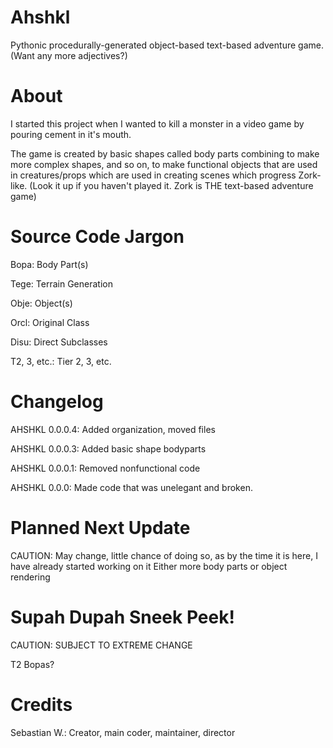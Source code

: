 Ahshkl
======

Pythonic procedurally-generated object-based text-based adventure game. (Want any more adjectives?)

About
=====
I started this project when I wanted to kill a monster in a video game by pouring cement in it's mouth.

The game is created by basic shapes called body parts combining to make more complex shapes, and so on, to make functional objects that are used in creatures/props which are used in creating scenes which progress Zork-like. (Look it up if you haven't played it. Zork is THE text-based adventure game)

Source Code Jargon
==================
Bopa: Body Part(s)

Tege: Terrain Generation

Obje: Object(s)

Orcl: Original Class

Disu: Direct Subclasses

T2, 3, etc.: Tier 2, 3, etc.

Changelog
=========
AHSHKL 0.0.0.4:
Added organization, moved files

AHSHKL 0.0.0.3:
Added basic shape bodyparts

AHSHKL 0.0.0.1:
Removed nonfunctional code

AHSHKL 0.0.0:
Made code that was unelegant and broken.

Planned Next Update
===================
CAUTION: May change, little chance of doing so, as by the time it is here, I have already started working on it
Either more body parts or object rendering

Supah Dupah Sneek Peek!
=======================
CAUTION: SUBJECT TO EXTREME CHANGE

T2 Bopas?

Credits
=======
Sebastian W.: Creator, main coder, maintainer, director
